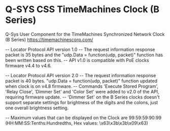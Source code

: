 # Q-SYS CSS TimeMachines Clock (B Series)
Q-Sys User Component for the TimeMachines Synchronized Network Clock (B Series)
https://timemachinescorp.com/

-- Locator Protocol API version 1.0
    -- The request information response packet is 35 bytes and the "udp.Data = function(udp, packet)" function has been written based on this.
    -- API v1.0 is compatible with PoE clocks firmware v4.4 to v4.6.

-- Locator Protocol API version 2.0
    -- The request information response packet is 40 bytes. "udp.Data = function(udp, packet)" function updated when clock is on v4.8 firmware.
    -- Commands 'Execute Stored Program', 'Relay Close', 'Dimmer Set' and 'Color Set' were added to v2.0 of the API, requiring firmware update.
    -- 'Dimmer Set' on the B Series clocks doesn't support separate settings for brightness of the digits and the colons, just one overall brightness setting.

-- Maximum values that can be displayed on the Clock are 99:59:59:90:99 (HH:MM:SS:Tenths:Hundredths, Hex values: \x63\x3b\x3b\x09\x63)
